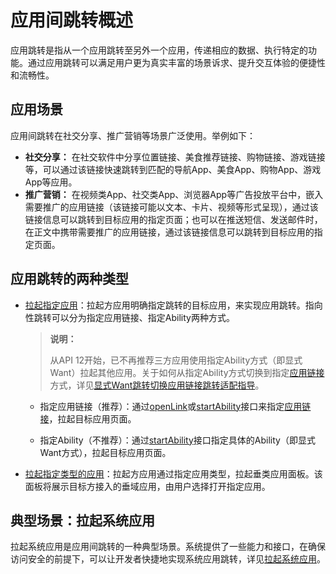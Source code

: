 # 应用间跳转概述

应用跳转是指从一个应用跳转至另外一个应用，传递相应的数据、执行特定的功能。通过应用跳转可以满足用户更为真实丰富的场景诉求、提升交互体验的便捷性和流畅性。

## 应用场景
应用间跳转在社交分享、推广营销等场景广泛使用。举例如下：

- **社交分享：** 在社交软件中分享位置链接、美食推荐链接、购物链接、游戏链接等，可以通过该链接快速跳转到匹配的导航App、美食App、购物App、游戏App等应用。
- **推广营销：** 在视频类App、社交类App、浏览器App等广告投放平台中，嵌入需要推广的应用链接（该链接可能以文本、卡片、视频等形式呈现），通过该链接信息可以跳转到目标应用的指定页面；也可以在推送短信、发送邮件时，在正文中携带需要推广的应用链接，通过该链接信息可以跳转到目标应用的指定页面。


## 应用跳转的两种类型


- [拉起指定应用](app-startup-overview.md)：拉起方应用明确指定跳转的目标应用，来实现应用跳转。指向性跳转可以分为指定应用链接、指定Ability两种方式。

    > **说明：**
    >
    > 从API 12开始，已不再推荐三方应用使用指定Ability方式（即显式Want）拉起其他应用。关于如何从指定Ability方式切换到指定[应用链接](app-startup-overview.md#应用链接)方式，详见[显式Want跳转切换应用链接跳转适配指导](uiability-startup-adjust.md)。

    - 指定应用链接（推荐）：通过[openLink](../reference/apis-ability-kit/js-apis-inner-application-uiAbilityContext.md#uiabilitycontextopenlink12)或[startAbility](../reference/apis-ability-kit/js-apis-inner-application-uiAbilityContext.md#uiabilitycontextstartability)接口来指定[应用链接](app-startup-overview.md#应用链接)，拉起目标应用页面。


    - 指定Ability（不推荐）：通过[startAbility](../reference/apis-ability-kit/js-apis-inner-application-uiAbilityContext.md#uiabilitycontextstartability)接口指定具体的Ability（即显式Want方式），拉起目标应用页面。



- [拉起指定类型的应用](start-intent-panel.md)：拉起方应用通过指定应用类型，拉起垂类应用面板。该面板将展示目标方接入的垂域应用，由用户选择打开指定应用。




## 典型场景：拉起系统应用

拉起系统应用是应用间跳转的一种典型场景。系统提供了一些能力和接口，在确保访问安全的前提下，可以让开发者快捷地实现系统应用跳转，详见[拉起系统应用](system-app-startup.md)。

